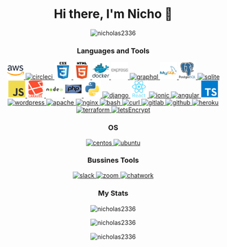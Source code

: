<h1 align="center">Hi there, I'm Nicho 👋</h1>

<!--
**nicholas2336/nicholas2336** is a ✨ _special_ ✨ repository because its `README.md` (this file) appears on your GitHub profile.

Here are some ideas to get you started:

- 🔭 I’m currently working on ...
- 🌱 I’m currently learning ...
- 👯 I’m looking to collaborate on ...
- 🤔 I’m looking for help with ...
- 💬 Ask me about ...
-->

<p align="center"> 
  <img src="https://komarev.com/ghpvc/?username=nicholas2336&label=🔥%20Profile%20views&color=0e75b6&style=for-the-badge" alt="nicholas2336" /> 
</p>

<h3 align="center">Languages and Tools</h3>
<p align="center">
  <a href="https://aws.amazon.com" target="_blank" rel="noreferrer">
    <img
      src="https://raw.githubusercontent.com/devicons/devicon/master/icons/amazonwebservices/amazonwebservices-original-wordmark.svg"
      alt="aws"
      width="40"
      height="40"
    />
  </a>
  <a href="https://circleci.com" target="_blank" rel="noreferrer">
    <img
      src="https://www.vectorlogo.zone/logos/circleci/circleci-icon.svg"
      alt="circleci"
      width="40"
      height="40"
    />
  </a>
  <a href="https://www.w3schools.com/css/" target="_blank" rel="noreferrer">
    <img
      src="https://raw.githubusercontent.com/devicons/devicon/master/icons/css3/css3-original-wordmark.svg"
      alt="css3"
      width="40"
      height="40"
    />
  </a>
  <a href="https://www.w3.org/html/" target="_blank" rel="noreferrer">
    <img
      src="https://raw.githubusercontent.com/devicons/devicon/master/icons/html5/html5-original-wordmark.svg"
      alt="html5"
      width="40"
      height="40"
    />
  </a>
  <a href="https://www.docker.com/" target="_blank" rel="noreferrer">
    <img
      src="https://raw.githubusercontent.com/devicons/devicon/master/icons/docker/docker-original-wordmark.svg"
      alt="docker"
      width="40"
      height="40"
    />
  </a>
  <a href="https://expressjs.com" target="_blank" rel="noreferrer">
    <img
      src="https://raw.githubusercontent.com/devicons/devicon/master/icons/express/express-original-wordmark.svg"
      alt="express"
      width="40"
      height="40"
    />
  </a>
  <a href="https://graphql.org" target="_blank" rel="noreferrer">
    <img
      src="https://www.vectorlogo.zone/logos/graphql/graphql-icon.svg"
      alt="graphql"
      width="40"
      height="40"
    />
  </a>
  <a href="https://www.mysql.com/" target="_blank" rel="noreferrer">
    <img
      src="https://raw.githubusercontent.com/devicons/devicon/master/icons/mysql/mysql-original-wordmark.svg"
      alt="mysql"
      width="40"
      height="40"
    />
  </a>
  <a href="https://www.postgresql.org" target="_blank" rel="noreferrer">
    <img
      src="https://raw.githubusercontent.com/devicons/devicon/master/icons/postgresql/postgresql-original-wordmark.svg"
      alt="postgresql"
      width="40"
      height="40"
    />
  </a>
  <a href="https://www.sqlite.org/" target="_blank" rel="noreferrer">
    <img
      src="https://www.vectorlogo.zone/logos/sqlite/sqlite-icon.svg"
      alt="sqlite"
      width="40"
      height="40"
    />
  </a>
  <a
    href="https://developer.mozilla.org/en-US/docs/Web/JavaScript"
    target="_blank"
    rel="noreferrer"
  >
    <img
      src="https://raw.githubusercontent.com/devicons/devicon/master/icons/javascript/javascript-original.svg"
      alt="javascript"
      width="40"
      height="40"
    />
  </a>
  <a href="https://laravel.com/" target="_blank" rel="noreferrer">
    <img
      src="https://raw.githubusercontent.com/devicons/devicon/master/icons/laravel/laravel-plain-wordmark.svg"
      alt="laravel"
      width="40"
      height="40"
    />
  </a>
  <a href="https://nodejs.org" target="_blank" rel="noreferrer">
    <img
      src="https://raw.githubusercontent.com/devicons/devicon/master/icons/nodejs/nodejs-original-wordmark.svg"
      alt="nodejs"
      width="40"
      height="40"
    />
  </a>
  <a href="https://www.php.net" target="_blank" rel="noreferrer">
    <img
      src="https://raw.githubusercontent.com/devicons/devicon/master/icons/php/php-original.svg"
      alt="php"
      width="40"
      height="40"
    />
  </a>
  <a href="https://www.python.org" target="_blank" rel="noreferrer">
    <img
      src="https://raw.githubusercontent.com/devicons/devicon/master/icons/python/python-original.svg"
      alt="python"
      width="40"
      height="40"
    />
  </a>
  <a href="https://www.djangoproject.com/" target="_blank" rel="noreferrer">
    <img
      src="https://www.vectorlogo.zone/logos/djangoproject/djangoproject-icon.svg"
      alt="django"
      width="40"
      height="40"
    />
  </a>
  <a href="https://reactjs.org/" target="_blank" rel="noreferrer">
    <img
      src="https://raw.githubusercontent.com/devicons/devicon/master/icons/react/react-original-wordmark.svg"
      alt="react"
      width="40"
      height="40"
    />
  </a>
  <a href="https://ionicframework.com/" target="_blank" rel="noreferrer">
    <img
      src="https://www.vectorlogo.zone/logos/ionicframework/ionicframework-icon.svg"
      alt="ionic"
      width="40"
      height="40"
    />
  </a>
  <a href="https://angular.io/" target="_blank" rel="noreferrer">
    <img
      src="https://www.vectorlogo.zone/logos/angular/angular-icon.svg"
      alt="angular"
      width="40"
      height="40"
    />
  </a>
  <a href="https://www.typescriptlang.org/" target="_blank" rel="noreferrer">
    <img
      src="https://raw.githubusercontent.com/devicons/devicon/master/icons/typescript/typescript-original.svg"
      alt="typescript"
      width="40"
      height="40"
    />
  </a>
  <a href="https://wordpress.com/" target="_blank" rel="noreferrer">
    <img
      src="https://www.vectorlogo.zone/logos/wordpress/wordpress-icon.svg"
      alt="wordpress"
      width="40"
      height="40"
    />
  </a>
  <a href="https://httpd.apache.org/" target="_blank" rel="noreferrer">
    <img
      src="https://www.vectorlogo.zone/logos/apache/apache-icon.svg"
      alt="apache"
      width="40"
      height="40"
    />
  </a>
  <a href="https://www.nginx.com/" target="_blank" rel="noreferrer">
    <img
      src="https://www.vectorlogo.zone/logos/nginx/nginx-icon.svg"
      alt="nginx"
      width="40"
      height="40"
    />
  </a>
  <a href="https://www.gnu.org/software/bash/" target="_blank" rel="noreferrer">
    <img
      src="https://www.vectorlogo.zone/logos/gnu_bash/gnu_bash-icon.svg"
      alt="bash"
      width="40"
      height="40"
    />
  </a>
  <a href="https://curl.se/" target="_blank" rel="noreferrer">
    <img
      src="https://www.vectorlogo.zone/logos/curl_haxx/curl_haxx-icon.svg"
      alt="curl"
      width="40"
      height="40"
    />
  </a>
  <a href="https://gitlab.com/" target="_blank" rel="noreferrer">
    <img
      src="https://www.vectorlogo.zone/logos/gitlab/gitlab-icon.svg"
      alt="gitlab"
      width="40"
      height="40"
    />
  </a>
  <a href="https://github.com" target="_blank" rel="noreferrer">
    <img
      src="https://www.vectorlogo.zone/logos/github/github-icon.svg"
      alt="github"
      width="40"
      height="40"
    />
  </a>
  <a href="https://www.heroku.com/" target="_blank" rel="noreferrer">
    <img
      src="https://www.vectorlogo.zone/logos/heroku/heroku-icon.svg"
      alt="heroku"
      width="40"
      height="40"
    />
  </a>
  <a href="https://www.terraform.io/" target="_blank" rel="noreferrer">
    <img
      src="https://www.vectorlogo.zone/logos/terraformio/terraformio-icon.svg"
      alt="terraform"
      width="40"
      height="40"
    />
  </a>
  <a href="https://letsencrypt.org/" target="_blank" rel="noreferrer">
    <img
      src="https://www.vectorlogo.zone/logos/letsencrypt/letsencrypt-icon.svg"
      alt="letsEncrypt"
      width="40"
      height="40"
    />
  </a>
</p>

<h3 align="center">OS</h3>
<p align="center">
  <a href="https://www.centos.org/" target="_blank" rel="noreferrer">
    <img
      src="https://www.vectorlogo.zone/logos/centos/centos-icon.svg"
      alt="centos"
      width="40"
      height="40"
    />
  </a>
  <a href="https://ubuntu.com/" target="_blank" rel="noreferrer">
    <img
      src="https://www.vectorlogo.zone/logos/ubuntu/ubuntu-icon.svg"
      alt="ubuntu"
      width="40"
      height="40"
    />
  </a>
</p>

<h3 align="center">Bussines Tools</h3>
<p align="center">
   <a href="https://slack.com/" target="_blank" rel="noreferrer">
    <img
      src="https://www.vectorlogo.zone/logos/slack/slack-icon.svg"
      alt="slack"
      width="40"
      height="40"
    />
  </a>
  <a href="https://zoom.us/" target="_blank" rel="noreferrer">
    <img
      src="https://www.vectorlogo.zone/logos/zoomus/zoomus-icon.svg"
      alt="zoom"
      width="40"
      height="40"
    />
  </a>
  <a href="https://go.chatwork.com/" target="_blank" rel="noreferrer">
    <img
      src="https://www.vectorlogo.zone/logos/chatwork/chatwork-icon.svg"
      alt="chatwork"
      width="40"
      height="40"
    />
  </a>
</p>

<h3 align="center">My Stats</h3>
<p align="center">
  <img align="center" src="https://github-readme-stats.vercel.app/api/top-langs?username=nicholas2336&show_icons=true&locale=en&layout=compact" alt="nicholas2336" />
</p>

<p align="center">
  <img align="center" src="https://github-readme-stats.vercel.app/api?username=nicholas2336&show_icons=true&locale=en" alt="nicholas2336" />
</p>

<p align="center">
  <img align="center" src="https://github-readme-streak-stats.herokuapp.com/?user=nicholas2336&" alt="nicholas2336" />
</p>
